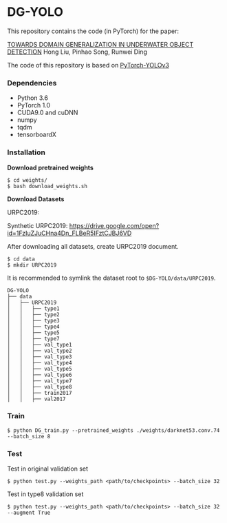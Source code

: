 # DG-YOLO

This repository contains the code (in PyTorch) for the paper:

[TOWARDS DOMAIN GENERALIZATION IN UNDERWATER OBJECT DETECTION](https://arxiv.org/abs/2004.06333)
Hong Liu, Pinhao Song, Runwei Ding

The code of this repository is based on [PyTorch-YOLOv3](https://github.com/eriklindernoren/PyTorch-YOLOv3)

### Dependencies

- Python 3.6
- PyTorch 1.0
- CUDA9.0 and cuDNN
- numpy
- tqdm
- tensorboardX



### Installation

**Download pretrained weights**

```
$ cd weights/
$ bash download_weights.sh
```

**Download Datasets**

URPC2019: 

Synthetic URPC2019: https://drive.google.com/open?id=1FzIuZJuCHna4Dn_FLBeR5IFztCJBJ6VD

After downloading all datasets, create URPC2019 document.

```
$ cd data
$ mkdir URPC2019
```

 It is recommended to symlink the dataset root to `$DG-YOLO/data/URPC2019`.

```
DG-YOLO
├── data
│   ├── URPC2019
│   │   ├── type1
│   │   ├── type2
│   │   ├── type3
│   │   ├── type4
│   │   ├── type5
│   │   ├── type7
│   │   ├── val_type1
│   │   ├── val_type2
│   │   ├── val_type3
│   │   ├── val_type4
│   │   ├── val_type5
│   │   ├── val_type6
│   │   ├── val_type7
│   │   ├── val_type8
│   │   ├── train2017
│   │   ├── val2017
```

###  

### Train

```
$ python DG_train.py --pretrained_weights ./weights/darknet53.conv.74 --batch_size 8
```



### Test

Test in original validation set

```
$ python test.py --weights_path <path/to/checkpoints> --batch_size 32
```

Test in type8 validation set

```
$ python test.py --weights_path <path/to/checkpoints> --batch_size 32 --augment True
```